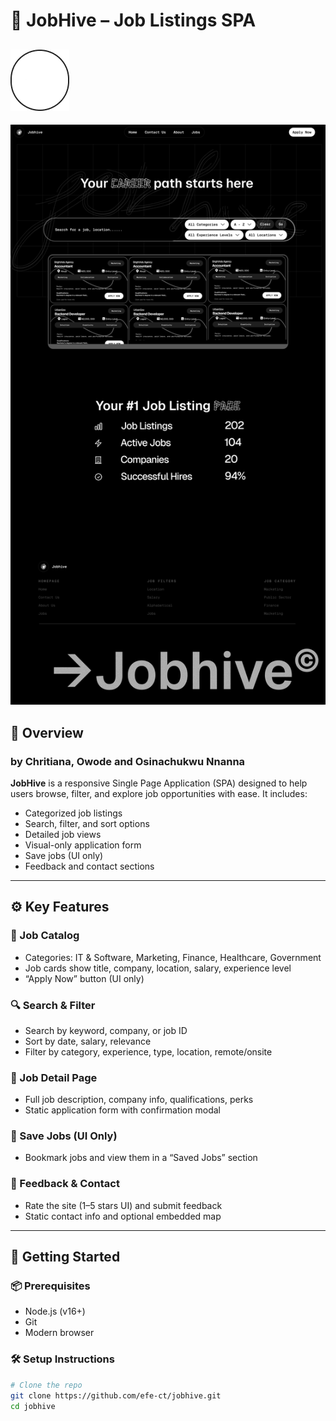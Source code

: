 # 🐝 JobHive – Job Listings SPA
## ![JobHive Logo](/public/logo.png)
![banner](/public/figma.png)

## 📌 Overview
### by Chritiana, Owode and Osinachukwu Nnanna

**JobHive** is a responsive Single Page Application (SPA) designed to help users browse, filter, and explore job opportunities with ease. It includes:

- Categorized job listings  
- Search, filter, and sort options  
- Detailed job views  
- Visual-only application form  
- Save jobs (UI only)  
- Feedback and contact sections  

---

## ⚙️ Key Features

### 🧭 Job Catalog
- Categories: IT & Software, Marketing, Finance, Healthcare, Government  
- Job cards show title, company, location, salary, experience level  
- “Apply Now” button (UI only)

### 🔍 Search & Filter
- Search by keyword, company, or job ID  
- Sort by date, salary, relevance  
- Filter by category, experience, type, location, remote/onsite

### 📄 Job Detail Page
- Full job description, company info, qualifications, perks  
- Static application form with confirmation modal

### 💾 Save Jobs (UI Only)
- Bookmark jobs and view them in a “Saved Jobs” section

### 💬 Feedback & Contact
- Rate the site (1–5 stars UI) and submit feedback  
- Static contact info and optional embedded map

---

## 🚀 Getting Started

### 📦 Prerequisites
- Node.js (v16+)
- Git
- Modern browser

### 🛠️ Setup Instructions

```bash
# Clone the repo
git clone https://github.com/efe-ct/jobhive.git
cd jobhive
